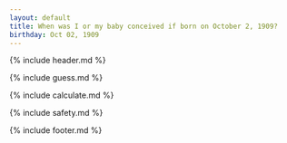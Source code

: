 ```yaml
---
layout: default
title: When was I or my baby conceived if born on October 2, 1909?
birthday: Oct 02, 1909
---
```


{% include header.md %}

{% include guess.md %}

{% include calculate.md %}

{% include safety.md %}

{% include footer.md %}



